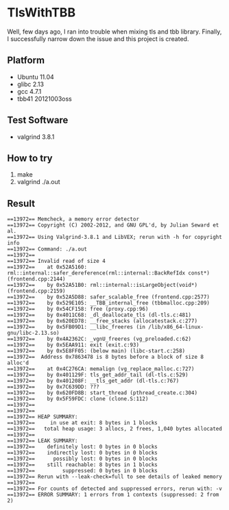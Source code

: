 TlsWithTBB
==========

Well, few days ago, I ran into trouble when mixing tls and tbb library. Finally, I successfully narrow down the issue and this project is created.

Platform
--------

* Ubuntu 11.04
* glibc 2.13
* gcc 4.7.1
* tbb41 20121003oss

Test Software
-------------

* valgrind 3.8.1

How to try
----------
1. make
2. valgrind ./a.out

Result
------

```
==13972== Memcheck, a memory error detector
==13972== Copyright (C) 2002-2012, and GNU GPL'd, by Julian Seward et al.
==13972== Using Valgrind-3.8.1 and LibVEX; rerun with -h for copyright info
==13972== Command: ./a.out
==13972== 
==13972== Invalid read of size 4
==13972==    at 0x52A5160: rml::internal::safer_dereference(rml::internal::BackRefIdx const*) (frontend.cpp:2144)
==13972==    by 0x52A51B0: rml::internal::isLargeObject(void*) (frontend.cpp:2159)
==13972==    by 0x52A5D88: safer_scalable_free (frontend.cpp:2577)
==13972==    by 0x529E105: __TBB_internal_free (tbbmalloc.cpp:209)
==13972==    by 0x54CF158: free (proxy.cpp:96)
==13972==    by 0x4011C68: _dl_deallocate_tls (dl-tls.c:481)
==13972==    by 0x620ED78: __free_stacks (allocatestack.c:277)
==13972==    by 0x5FB09D1: __libc_freeres (in /lib/x86_64-linux-gnu/libc-2.13.so)
==13972==    by 0x4A2362C: _vgnU_freeres (vg_preloaded.c:62)
==13972==    by 0x5EAA911: exit (exit.c:93)
==13972==    by 0x5E8FF05: (below main) (libc-start.c:258)
==13972==  Address 0x7863478 is 8 bytes before a block of size 8 alloc'd
==13972==    at 0x4C276CA: memalign (vg_replace_malloc.c:727)
==13972==    by 0x401129F: tls_get_addr_tail (dl-tls.c:529)
==13972==    by 0x401208F: __tls_get_addr (dl-tls.c:767)
==13972==    by 0x7C639DD: ???
==13972==    by 0x620FD8B: start_thread (pthread_create.c:304)
==13972==    by 0x5F59FDC: clone (clone.S:112)
==13972== 
==13972== 
==13972== HEAP SUMMARY:
==13972==     in use at exit: 8 bytes in 1 blocks
==13972==   total heap usage: 3 allocs, 2 frees, 1,040 bytes allocated
==13972== 
==13972== LEAK SUMMARY:
==13972==    definitely lost: 0 bytes in 0 blocks
==13972==    indirectly lost: 0 bytes in 0 blocks
==13972==      possibly lost: 0 bytes in 0 blocks
==13972==    still reachable: 8 bytes in 1 blocks
==13972==         suppressed: 0 bytes in 0 blocks
==13972== Rerun with --leak-check=full to see details of leaked memory
==13972== 
==13972== For counts of detected and suppressed errors, rerun with: -v
==13972== ERROR SUMMARY: 1 errors from 1 contexts (suppressed: 2 from 2)
```